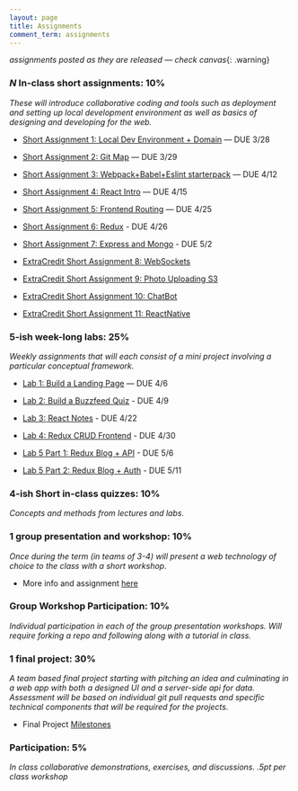 ```yaml
---
layout: page
title: Assignments
comment_term: assignments
---
```


*assignments posted as they are released — check canvas*{: .warning}


### *N* In-class short assignments: 10%
*These will introduce collaborative coding and tools such as deployment and setting up local development environment as well as basics of designing and developing for the web.*

<!-- * Short Assignment 1: Local Dev Environment + Domain -->
* [Short Assignment 1: Local Dev Environment + Domain](sa/localdev) — DUE 3/28
<!-- * Short Assignment 2: Git Map (in-class) -->
* [Short Assignment 2: Git Map](sa/git-map) — DUE 3/29
<!-- * Short Assignment 3: Webpack+Babel+Eslint starterpack -->
* [Short Assignment 3: Webpack+Babel+Eslint starterpack](sa/starterpack) — DUE 4/12
<!-- * Short Assignment 4: React Intro -->
* [Short Assignment 4: React Intro](sa/react-videos) — DUE 4/15
<!-- * Short Assignment 5: Frontend Routing -->
* [Short Assignment 5: Frontend Routing](sa/routing) — DUE 4/25
<!-- * Short Assignment 6: Redux -->
* [Short Assignment 6: Redux](sa/redux) - DUE 4/26
<!-- * Short Assignment 7: Express and Mongo -->
* [Short Assignment 7: Express and Mongo](sa/server-side) - DUE 5/2
<!-- * EC Short Assignment 8: WebSockets -->
* [ExtraCredit Short Assignment 8: WebSockets](sa/websockets)
<!-- * EC Short Assignment 9: Photo Uploading S3 -->
* [ExtraCredit Short Assignment 9: Photo Uploading S3](sa/s3-upload)
<!-- * EC Short Assignment 10: ChatBot -->
* [ExtraCredit Short Assignment 10: ChatBot](sa/slack-bot)
<!-- * EC Short Assignment 11: ReactNative -->
* [ExtraCredit Short Assignment 11: ReactNative](sa/react-native)




### 5-ish week-long labs:  25%
*Weekly assignments that will each consist of a mini project involving a particular conceptual framework.*

<!-- * Lab 1: Build a Landing Page -->
* [Lab 1: Build a Landing Page](lab/landing-page) — DUE 4/6
<!-- * Lab 2: Build a Buzzfeed Quiz -->
* [Lab 2: Build a Buzzfeed Quiz](lab/quizzical) - DUE 4/9
<!-- * Lab 3: React Notes -->
* [Lab 3: React Notes](lab/react-notes) - DUE 4/22
<!-- * Lab 4: Redux Blog Frontend -->
* [Lab 4: Redux CRUD Frontend](lab/redux-blog) - DUE 4/30
<!-- * Lab 5 Part 1: Redux Blog + API -->
* [Lab 5 Part 1: Redux Blog + API](lab/redux-blog+server) - DUE 5/6
<!-- * Lab 5 Part 2: Redux Blog + Auth  -->
* [Lab 5 Part 2: Redux Blog + Auth](lab/redux-blog+auth) - DUE 5/11


### 4-ish Short in-class quizzes:  10%
*Concepts and methods from lectures and labs.*

### 1 group presentation and workshop: 10%
*Once during the term (in teams of 3-4) will present a web technology of choice to the class with a short workshop.*

* More info and assignment [here](../workshops)

### Group Workshop Participation: 10%
*Individual participation in each of the group presentation workshops. Will require forking a repo and following along with a tutorial in class.*

### 1 final project:  30%
*A team based final project starting with pitching an idea and culminating in a web app with both a designed UI and a server-side api for data.  Assessment will be based on individual git pull requests and specific technical components that will be required for the projects.*

* Final Project [Milestones](project)

### Participation:  5%
*In class collaborative demonstrations, exercises, and discussions. .5pt per class workshop*
